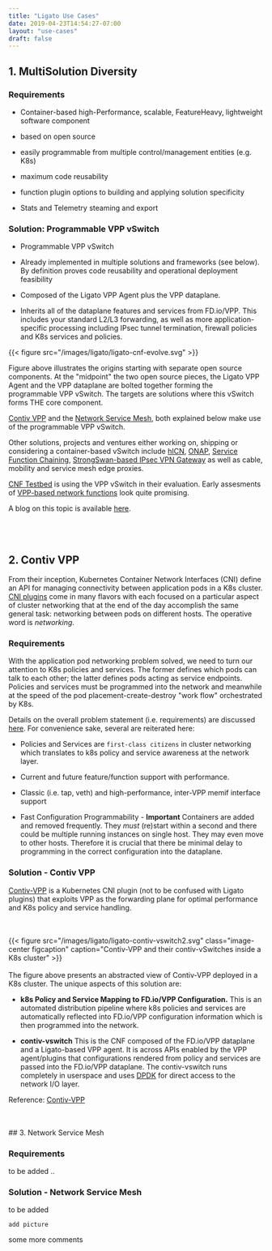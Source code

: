 ```yaml
---
title: "Ligato Use Cases"
date: 2019-04-23T14:54:27-07:00
layout: "use-cases"
draft: false
---
```



## 1. MultiSolution Diversity

### Requirements

* Container-based high-Performance, scalable, FeatureHeavy, lightweight software component

* based on open source

* easily programmable from multiple control/management entities (e.g. K8s) 

* maximum code reusability

* function plugin options to building and applying solution specificity

* Stats and Telemetry steaming and export

### Solution: Programmable VPP vSwitch

* Programmable VPP vSwitch 

* Already implemented in multiple solutions and frameworks (see below). By definition proves code reusability and operational deployment feasibility

* Composed of the Ligato VPP Agent plus the VPP dataplane. 

* Inherits all of the dataplane features and services from FD.io/VPP. This includes your standard L2/L3 forwarding, as well as more application-specific processing including IPsec tunnel termination, firewall policies and K8s services and policies. 

{{< figure src="/images/ligato/ligato-cnf-evolve.svg" >}}

Figure above illustrates the origins starting with separate open source components. At the "midpoint" the two open source pieces, the Ligato VPP Agent and the VPP dataplane are bolted together forming the programmable VPP vSwitch. The targets are solutions where this vSwitch forms THE core component. 

[Contiv VPP](https://contivpp.io) and the [Network Service Mesh](https://networkservicemesh.io), both explained below make use of the programmable VPP vSwitch. 

Other solutions, projects and ventures either working on, shipping or considering a container-based vSwitch include [hICN](https://fd.io/2019/02/introducing-hybrid-information-centric-networking-hicn-a-new-fd-io-project/), [ONAP](https://www.onap.org), [Service Function Chaining](https://github.com/ligato/sfc-controller), [StrongSwan-based IPsec VPN Gateway](https://fosdem.org/2019/schedule/event/vpp_ligato_as_ipsec_gateway/) as well as cable, mobility and service mesh edge proxies. 

[CNF Testbed](https://github.com/cncf/cnf-testbed) is using the VPP vSwitch in their evaluation. Early assesments of [VPP-based network functions](https://datatracker.ietf.org/doc/draft-mkonstan-nf-service-density/) look quite promising. 

A blog on this topic is available [here](/blog/cnf-ligato-fdio).
<br />
<br />
<br />
<br />
## 2. Contiv VPP

From their inception, Kubernetes Container Network Interfaces (CNI) define an API for managing connectivity between application pods in a K8s cluster. [CNI plugins](https://kubernetes.io/docs/concepts/extend-kubernetes/compute-storage-net/network-plugins/) come in many flavors with each focused on a particular aspect of cluster networking that at the end of the day accomplish the same general task: networking between pods on different hosts. The operative word is _networking_.

### Requirements

With the application pod networking problem solved, we need to turn our attention to K8s policies and services. The former defines which pods can talk to each other; the latter defines pods acting as service endpoints. Policies and services must be programmed into the network and meanwhile at the speed of the pod placement-create-destroy "work flow" orchestrated by K8s.

 Details on the overall problem statement (i.e. requirements) are discussed [here](https://contivpp.io/docs/concepts/what-is-contiv-vpp/). For convenience sake, several are reiterated here:
 
* Policies and Services are `first-class citizens` in cluster networking which translates to k8s policy and service awareness at the network layer. 

* Current and future feature/function support with performance.

* Classic (i.e. tap, veth) and high-performance, inter-VPP memif interface support 

* Fast Configuration Programmability - __Important__ Containers are added and removed frequently. They _must_ (re)start within a second and there could be multiple running instances on single host. They may even move to other hosts. Therefore it is crucial that there be minimal delay to programming in the correct configuration into the dataplane. 

### Solution - Contiv VPP

[Contiv-VPP](https://contivpp.io) is a Kubernetes CNI plugin (not to be confused with Ligato plugins) that exploits VPP as the forwarding plane for optimal performance and K8s policy and service handling. 


<br />
<br />  
{{< figure src="/images/ligato/ligato-contiv-vswitch2.svg" class="image-center figcaption" caption="Contiv-VPP and their contiv-vSwitches inside a K8s cluster" >}}
<br />
<br />
The figure above presents an abstracted view of Contiv-VPP deployed in a K8s cluster. The unique aspects of this solution are:

* __k8s Policy and Service Mapping to FD.io/VPP Configuration.__ This is an automated distribution pipeline where k8s policies and services are automatically reflected into FD.io/VPP configuration information which is then programmed into the network.    

* __contiv-vswitch__ This is the CNF composed of the FD.io/VPP dataplane and a Ligato-based VPP agent. It is across APIs enabled by the VPP agent/plugins that configurations rendered from policy and services are passed into the FD.io/VPP dataplane. The contiv-vswitch runs completely in userspace and uses [DPDK](https://dpdk.org/) for direct access to the network I/O layer. 

Reference: [Contiv-VPP](https://contivpp.io)

<br />
<br />
## 3. Network Service Mesh

### Requirements

to be added ..

### Solution - Network Service Mesh

to be added

`add picture`

some more comments
<br />
<br />
<br />
<br />



